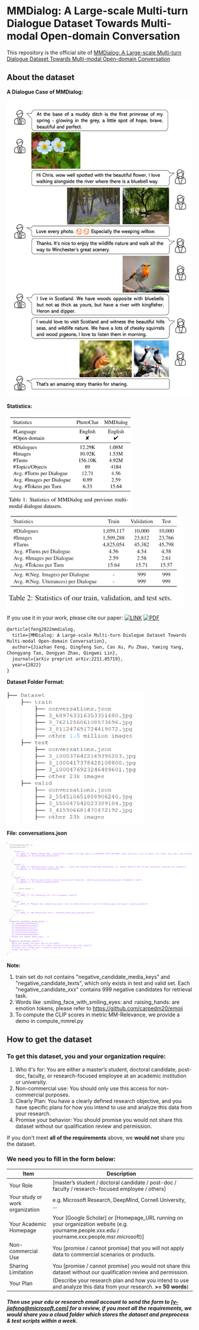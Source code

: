 
# MMDialog: A Large-scale Multi-turn Dialogue Dataset Towards Multi-modal Open-domain Conversation #



This repository is the official site of [MMDialog: A Large-scale Multi-turn Dialogue Dataset Towards Multi-modal Open-domain Conversation](https://arxiv.org/abs/2211.05719)

## About the dataset

**A Dialogue Case of MMDialog:**

<img title="Dataset ADialogueCase" alt="Dataset ADialogueCase" src="./ADialogueCase.PNG" style="height: 800px;"/>


**Statistics:**

<img title="Dataset Statistics" alt="Dataset Statistics" src="./DatasetStatistics_1.PNG" style="height: 260px;"/>

<img title="Dataset Statistics" alt="Dataset Statistics" src="./DatasetStatistics_2.PNG" style="height: 260px;"/>

If you use it in your work, please cite our paper:
 [![LINK](https://img.shields.io/badge/-Paper%20Link-lightgrey)](https://arxiv.org/abs/2211.05719) [![PDF](https://img.shields.io/badge/-PDF-red)](https://arxiv.org/pdf/2211.05719.pdf)

```
@article{feng2022mmdialog,
  title={MMDialog: A Large-scale Multi-turn Dialogue Dataset Towards Multi-modal Open-domain Conversation},
  author={Jiazhan Feng, Qingfeng Sun, Can Xu, Pu Zhao, Yaming Yang, Chongyang Tao, Dongyan Zhao, Qingwei Lin},
  journal={arXiv preprint arXiv:2211.05719},
  year={2022}
}
```

**Dataset Folder Format:**

<img title="Dataset Format" alt="Dataset Format" src="./DatasetTree.PNG" style="height: 360px;"/>

**File: conversations.json**

<img title="Dialogue Case" alt="Dialogue Case" src="./ConvCase.PNG">

**Note:** 
1. train set do not contains "negative_candidate_media_keys" and "negative_candidate_texts", which only exists in test and valid set. Each "negative_candidate_xxx" contains 999 negative candidates for retrieval task. 
2. Words like :smiling_face_with_smiling_eyes: and :raising_hands: are emotion tokens, please refer to https://github.com/carpedm20/emoji
3. To compute the CLIP scores in metric MM-Relevance, we provide a demo in compute_mmrel.py
## How to get the dataset

### To get this dataset, you and your organization require:
1. Who it's for: You are either a master’s student, doctoral candidate, post-doc, faculty, or research-focused employee at an academic institution or university.
2. Non-commercial use: You should only use this access for non-commercial purposes.
3. Clearly Plan: You have a clearly defined research objective, and you have specific plans for how you intend to use and analyze this data from your research. 
4. Promise your behavior: You should promise you would not share this dataset without our qualification review and permission.

If you don't meet **all of the requirements** above, we **would not** share you the dataset.

### We need you to fill in the form below:

| Item      | Description |
| ----------- | ----------- |
| Your  Role      | [master’s student / doctoral candidate / post-doc / faculty / research-focused employee / others]       |
| Your  study or work organization | e.g. Microsoft Research, DeepMind, Cornell University, ...       |
| Your  Academic Homepage | Your [Google Scholar] or [Homepage_URL running on  your organization website (e.g. yourname.people.xxx.edu / yourname.xxx.people.msr.microsoft)]       |
| Non-commercial Use  | You [promise / cannot promise] that you will not apply data to commercial scenarios or products.  |
| Sharing Limitation  | You [promise / cannot promise] you would not share this dataset without our qualification review and permission.  |
| Your Plan      | (Describe your research plan and how you intend to use and analyze this data from your research. **>= 50 words**)   |

##### Then use your **edu or research email account** to send the form to [v-jiafeng@microsoft.com] for a review, if you meet all the requirements, we would share you a cloud folder which stores the dataset and preprocess & test scripts **within a week**.
